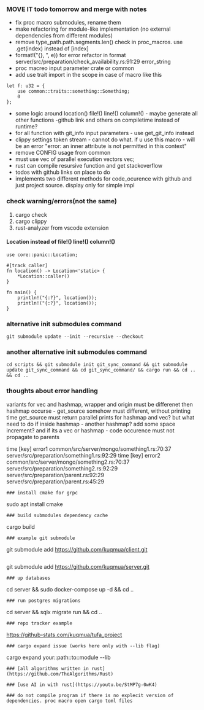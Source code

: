 ### MOVE IT todo tomorrow and merge with notes
* fix proc macro submodules, rename them
* make refactoring for module-like implementation (no external dependencies from different modules)
* remove type_path.path.segments.len() check in proc_macros. use .get(index) instead of [index]
* format!("{}, ", e)) for error refactor in format server/src/preparation/check_availability.rs:91:29 error_string
* proc macreo input parameter crate or common
* add use trait import in the scope in case of macro like this 
```
let f: u32 = {
    use common::traits::something::Something;
    0
};
```
* some logic around location() file!() line!() column!() - maybe generate all other functions -github link and others on compiletime instead of runtime?
* for all function with git_info input parameters - use get_git_info instead 
* clippy settings token stream  - cannot do what. if u use this macro - will be an error "error: an inner attribute is not permitted in this context"
* remove CONFIG usage from common
* must use vec of parallel execution vectors vec;
* rust can compile resursive function and get stackoverflow
* todos with github links on place to do
* implements two different methods for code_ocurence with github and just project source. display only for simple impl

### check warning/errors(not the same)
1. cargo check
2. cargo clippy
3. rust-analyzer from vscode extension

#### Location instead of file!() line!() column!()
```
use core::panic::Location;

#[track_caller]
fn location() -> Location<'static> {
    *Location::caller()
}

fn main() {
    println!("{:?}", location());
    println!("{:?}", location());
}
```

### alternative init submodules command
```
git submodule update --init --recursive --checkout
```

### another alternative init submodules command
```
cd scripts && git submodule init git_sync_command && git submodule update git_sync_command && cd git_sync_command/ && cargo run && cd .. && cd ..
```
### thoughts about error handling
variants for vec and hashmap, wrapper and origin must be differenet
then hashmap occurse - get_source somehow must different, without printing time
get_source must return parallel prints for hashmap and vec?
but what need to do if inside hashmap - another hashmap? add some space increment?
and if its a vec or hashmap -  code occurence must not propagate to parents

time [key] error1
 common/src/server/mongo/something1.rs:70:37 
 server/src/preparation/something1.rs:92:29
time [key] error2
 common/src/server/mongo/something2.rs:70:37 
 server/src/preparation/something2.rs:92:29
server/src/preparation/parent.rs:92:29
server/src/preparation/parent.rs:45:29

```
### install cmake for grpc
```
sudo apt install cmake
```
### build submodules dependency cache
```
cargo build
```
### example git submodule
```
git submodule add https://github.com/kuqmua/client.git
```
```
git submodule add https://github.com/kuqmua/server.git
```
### up databases
```
cd server && sudo docker-compose up -d && cd ..
```
### run postgres migrations
```  
cd server && sqlx migrate run && cd ..
```
### repo tracker example
```
https://github-stats.com/kuqmua/tufa_project
```
### cargo expand issue (works here only with --lib flag)
```
cargo expand your::path::to::module --lib
```
### [all algorithms written in rust](https://github.com/TheAlgorithms/Rust)

### [use AI in with rust](https://youtu.be/StMP7g-0wK4)

### do not compile program if there is no explecit version of dependencies. proc macro open cargo toml files
